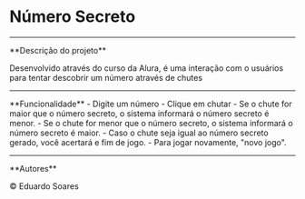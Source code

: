 <h1>Número Secreto</h1>
<hr>
**Descrição do projeto**
<p>Desenvolvido através do curso da Alura, é uma interação com o usuários para tentar descobrir um número através de chutes</p>
<hr>
**Funcionalidade**
- Digite um número
- Clique em chutar
- Se o chute for maior que o número secreto, o sistema informará o número secreto é menor.
- Se o chute for menor que o número secreto, o sistema informará o número secreto é maior.
- Caso o chute seja igual ao número secreto gerado, você acertará e fim de jogo.
- Para jogar novamente, "novo jogo".
<hr>
**Autores**
<p>&copy Eduardo Soares</p>